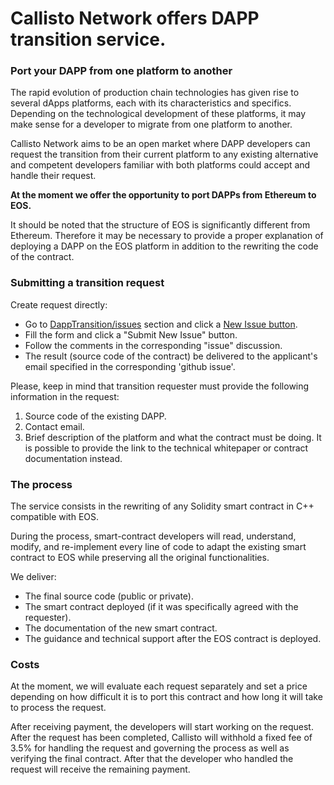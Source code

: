 # Callisto Network offers DAPP transition service.

### Port your DAPP from one platform to another 

The rapid evolution of production chain technologies has given rise to several dApps platforms, each with its characteristics and specifics. Depending on the technological development of these platforms, it may make sense for a developer to migrate from one platform to another.

Callisto Network aims to be an open market where DAPP developers can request the transition from their current platform to any existing alternative and competent developers familiar with both platforms could accept and handle their request.

**At the moment we offer the opportunity to port DAPPs from Ethereum to EOS.**

It should be noted that the structure of EOS is significantly different from Ethereum. Therefore it may be necessary to provide a proper explanation of deploying a DAPP on the EOS platform in addition to the rewriting the code of the contract.

### Submitting a transition request

Create request directly:

- Go to [DappTransition/issues](https://github.com/EthereumCommonwealth/DappTransition/issues) section and click a [New Issue button](https://github.com/EthereumCommonwealth/DappTransition/issues/new).
- Fill the form and click a "Submit New Issue" button.
- Follow the comments in the corresponding "issue" discussion.
- The result (source code of the contract) be delivered to the applicant's email specified in the corresponding 'github issue'.

Please, keep in mind that transition requester must provide the following information in the request:

1. Source code of the existing DAPP.
2. Contact email.
3. Brief description of the platform and what the contract must be doing. It is possible to provide the link to the technical whitepaper or contract documentation instead.

### The process

The service consists in the rewriting of any Solidity smart contract in C++ compatible with EOS.

During the process, smart-contract developers will read, understand, modify, and re-implement every line of code to adapt the existing smart contract to EOS while preserving all the original functionalities.

We deliver:

- The final source code (public or private).
- The smart contract deployed (if it was specifically agreed with the requester).
- The documentation of the new smart contract.
- The guidance and technical support after the EOS contract is deployed.

### Costs

At the moment, we will evaluate each request separately and set a price depending on how difficult it is to port this contract and how long it will take to process the request.

After receiving payment, the developers will start working on the request. After the request has been completed, Callisto will withhold a fixed fee of 3.5% for handling the request and governing the process as well as verifying the final contract. After that the developer who handled the request will receive the remaining payment.
